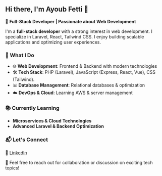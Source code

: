 ## Hi there, I'm Ayoub Fetti 👋  

🚀 **Full-Stack Developer | Passionate about Web Development**  

I'm a **full-stack developer** with a strong interest in web development. I specialize in  Laravel, React, Tailwind CSS. I enjoy building scalable applications and optimizing user experiences.  

### 🔹 What I Do  
- 🌐 **Web Development**: Frontend & Backend with modern technologies  
- 🛠 **Tech Stack**: PHP (Laravel), JavaScript (Express, React, Vue), CSS (Tailwind).  
- 📊 **Database Management**: Relational databases & optimization
- ☁️ **DevOps & Cloud**: Learning AWS & server management  

### 📚 Currently Learning  
- **Microservices & Cloud Technologies**  
- **Advanced Laravel & Backend Optimization**  

### 📬 Let's Connect  
💼 [LinkedIn](https://www.linkedin.com/in/ayoub-fetti-09925a239/)

📩 Feel free to reach out for collaboration or discussion on exciting tech topics!  

